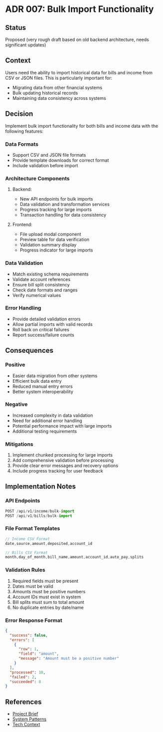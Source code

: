 # ADR 007: Bulk Import Functionality

## Status
Proposed (very rough draft based on old backend architecture, needs significant updates)

## Context
Users need the ability to import historical data for bills and income from CSV or JSON files. This is particularly important for:
- Migrating data from other financial systems
- Bulk updating historical records
- Maintaining data consistency across systems

## Decision
Implement bulk import functionality for both bills and income data with the following features:

### Data Formats
- Support CSV and JSON file formats
- Provide template downloads for correct format
- Include validation before import

### Architecture Components
1. Backend:
   - New API endpoints for bulk imports
   - Data validation and transformation services
   - Progress tracking for large imports
   - Transaction handling for data consistency

2. Frontend:
   - File upload modal component
   - Preview table for data verification
   - Validation summary display
   - Progress indicator for large imports

### Data Validation
- Match existing schema requirements
- Validate account references
- Ensure bill split consistency
- Check date formats and ranges
- Verify numerical values

### Error Handling
- Provide detailed validation errors
- Allow partial imports with valid records
- Roll back on critical failures
- Report success/failure counts

## Consequences

### Positive
- Easier data migration from other systems
- Efficient bulk data entry
- Reduced manual entry errors
- Better system interoperability

### Negative
- Increased complexity in data validation
- Need for additional error handling
- Potential performance impact with large imports
- Additional testing requirements

### Mitigations
1. Implement chunked processing for large imports
2. Add comprehensive validation before processing
3. Provide clear error messages and recovery options
4. Include progress tracking for user feedback

## Implementation Notes

### API Endpoints
```typescript
POST /api/v1/income/bulk-import
POST /api/v1/bills/bulk-import
```

### File Format Templates
```typescript
// Income CSV Format
date,source,amount,deposited,account_id

// Bills CSV Format
month,day_of_month,bill_name,amount,account_id,auto_pay,splits
```

### Validation Rules
1. Required fields must be present
2. Dates must be valid
3. Amounts must be positive numbers
4. Account IDs must exist in system
5. Bill splits must sum to total amount
6. No duplicate entries by date/name

### Error Response Format
```json
{
  "success": false,
  "errors": [
    {
      "row": 1,
      "field": "amount",
      "message": "Amount must be a positive number"
    }
  ],
  "processed": 10,
  "failed": 2,
  "succeeded": 8
}
```

## References
- [Project Brief](../project_brief.md)
- [System Patterns](../system_patterns.md)
- [Tech Context](../tech_context.md)
